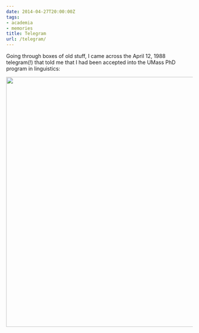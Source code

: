 ```yaml
---
date: 2014-04-27T20:00:00Z
tags:
- academia
- memories
title: Telegram
url: /telegram/
---
```


Going through boxes of old stuff, I came across the April 12, 1988 telegram(!) that told me that I had been accepted into the UMass PhD program in linguistics:

<img class="alignnone  wp-image-589" src="/images/umass-gradschool-acceptance.jpg" alt="" width="567" height="675" />